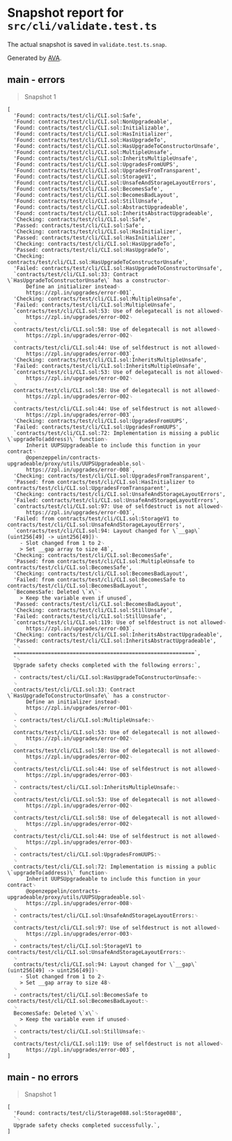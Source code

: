 # Snapshot report for `src/cli/validate.test.ts`

The actual snapshot is saved in `validate.test.ts.snap`.

Generated by [AVA](https://avajs.dev).

## main - errors

> Snapshot 1

    [
      'Found: contracts/test/cli/CLI.sol:Safe',
      'Found: contracts/test/cli/CLI.sol:NonUpgradeable',
      'Found: contracts/test/cli/CLI.sol:Initializable',
      'Found: contracts/test/cli/CLI.sol:HasInitializer',
      'Found: contracts/test/cli/CLI.sol:HasUpgradeTo',
      'Found: contracts/test/cli/CLI.sol:HasUpgradeToConstructorUnsafe',
      'Found: contracts/test/cli/CLI.sol:MultipleUnsafe',
      'Found: contracts/test/cli/CLI.sol:InheritsMultipleUnsafe',
      'Found: contracts/test/cli/CLI.sol:UpgradesFromUUPS',
      'Found: contracts/test/cli/CLI.sol:UpgradesFromTransparent',
      'Found: contracts/test/cli/CLI.sol:StorageV1',
      'Found: contracts/test/cli/CLI.sol:UnsafeAndStorageLayoutErrors',
      'Found: contracts/test/cli/CLI.sol:BecomesSafe',
      'Found: contracts/test/cli/CLI.sol:BecomesBadLayout',
      'Found: contracts/test/cli/CLI.sol:StillUnsafe',
      'Found: contracts/test/cli/CLI.sol:AbstractUpgradeable',
      'Found: contracts/test/cli/CLI.sol:InheritsAbstractUpgradeable',
      'Checking: contracts/test/cli/CLI.sol:Safe',
      'Passed: contracts/test/cli/CLI.sol:Safe',
      'Checking: contracts/test/cli/CLI.sol:HasInitializer',
      'Passed: contracts/test/cli/CLI.sol:HasInitializer',
      'Checking: contracts/test/cli/CLI.sol:HasUpgradeTo',
      'Passed: contracts/test/cli/CLI.sol:HasUpgradeTo',
      'Checking: contracts/test/cli/CLI.sol:HasUpgradeToConstructorUnsafe',
      'Failed: contracts/test/cli/CLI.sol:HasUpgradeToConstructorUnsafe',
      `contracts/test/cli/CLI.sol:33: Contract \`HasUpgradeToConstructorUnsafe\` has a constructor␊
          Define an initializer instead␊
          https://zpl.in/upgrades/error-001`,
      'Checking: contracts/test/cli/CLI.sol:MultipleUnsafe',
      'Failed: contracts/test/cli/CLI.sol:MultipleUnsafe',
      `contracts/test/cli/CLI.sol:53: Use of delegatecall is not allowed␊
          https://zpl.in/upgrades/error-002␊
      ␊
      contracts/test/cli/CLI.sol:58: Use of delegatecall is not allowed␊
          https://zpl.in/upgrades/error-002␊
      ␊
      contracts/test/cli/CLI.sol:44: Use of selfdestruct is not allowed␊
          https://zpl.in/upgrades/error-003`,
      'Checking: contracts/test/cli/CLI.sol:InheritsMultipleUnsafe',
      'Failed: contracts/test/cli/CLI.sol:InheritsMultipleUnsafe',
      `contracts/test/cli/CLI.sol:53: Use of delegatecall is not allowed␊
          https://zpl.in/upgrades/error-002␊
      ␊
      contracts/test/cli/CLI.sol:58: Use of delegatecall is not allowed␊
          https://zpl.in/upgrades/error-002␊
      ␊
      contracts/test/cli/CLI.sol:44: Use of selfdestruct is not allowed␊
          https://zpl.in/upgrades/error-003`,
      'Checking: contracts/test/cli/CLI.sol:UpgradesFromUUPS',
      'Failed: contracts/test/cli/CLI.sol:UpgradesFromUUPS',
      `contracts/test/cli/CLI.sol:72: Implementation is missing a public \`upgradeTo(address)\` function␊
          Inherit UUPSUpgradeable to include this function in your contract␊
          @openzeppelin/contracts-upgradeable/proxy/utils/UUPSUpgradeable.sol␊
          https://zpl.in/upgrades/error-008`,
      'Checking: contracts/test/cli/CLI.sol:UpgradesFromTransparent',
      'Passed: from contracts/test/cli/CLI.sol:HasInitializer to contracts/test/cli/CLI.sol:UpgradesFromTransparent',
      'Checking: contracts/test/cli/CLI.sol:UnsafeAndStorageLayoutErrors',
      'Failed: contracts/test/cli/CLI.sol:UnsafeAndStorageLayoutErrors',
      `contracts/test/cli/CLI.sol:97: Use of selfdestruct is not allowed␊
          https://zpl.in/upgrades/error-003`,
      'Failed: from contracts/test/cli/CLI.sol:StorageV1 to contracts/test/cli/CLI.sol:UnsafeAndStorageLayoutErrors',
      `contracts/test/cli/CLI.sol:94: Layout changed for \`__gap\` (uint256[49] -> uint256[49])␊
        - Slot changed from 1 to 2␊
        > Set __gap array to size 48`,
      'Checking: contracts/test/cli/CLI.sol:BecomesSafe',
      'Passed: from contracts/test/cli/CLI.sol:MultipleUnsafe to contracts/test/cli/CLI.sol:BecomesSafe',
      'Checking: contracts/test/cli/CLI.sol:BecomesBadLayout',
      'Failed: from contracts/test/cli/CLI.sol:BecomesSafe to contracts/test/cli/CLI.sol:BecomesBadLayout',
      `BecomesSafe: Deleted \`x\`␊
        > Keep the variable even if unused`,
      'Passed: contracts/test/cli/CLI.sol:BecomesBadLayout',
      'Checking: contracts/test/cli/CLI.sol:StillUnsafe',
      'Failed: contracts/test/cli/CLI.sol:StillUnsafe',
      `contracts/test/cli/CLI.sol:119: Use of selfdestruct is not allowed␊
          https://zpl.in/upgrades/error-003`,
      'Checking: contracts/test/cli/CLI.sol:InheritsAbstractUpgradeable',
      'Passed: contracts/test/cli/CLI.sol:InheritsAbstractUpgradeable',
      `␊
      ==========================================================`,
      `␊
      Upgrade safety checks completed with the following errors:`,
      `␊
      - contracts/test/cli/CLI.sol:HasUpgradeToConstructorUnsafe:␊
      ␊
      contracts/test/cli/CLI.sol:33: Contract \`HasUpgradeToConstructorUnsafe\` has a constructor␊
          Define an initializer instead␊
          https://zpl.in/upgrades/error-001␊
      ␊
      - contracts/test/cli/CLI.sol:MultipleUnsafe:␊
      ␊
      contracts/test/cli/CLI.sol:53: Use of delegatecall is not allowed␊
          https://zpl.in/upgrades/error-002␊
      ␊
      contracts/test/cli/CLI.sol:58: Use of delegatecall is not allowed␊
          https://zpl.in/upgrades/error-002␊
      ␊
      contracts/test/cli/CLI.sol:44: Use of selfdestruct is not allowed␊
          https://zpl.in/upgrades/error-003␊
      ␊
      - contracts/test/cli/CLI.sol:InheritsMultipleUnsafe:␊
      ␊
      contracts/test/cli/CLI.sol:53: Use of delegatecall is not allowed␊
          https://zpl.in/upgrades/error-002␊
      ␊
      contracts/test/cli/CLI.sol:58: Use of delegatecall is not allowed␊
          https://zpl.in/upgrades/error-002␊
      ␊
      contracts/test/cli/CLI.sol:44: Use of selfdestruct is not allowed␊
          https://zpl.in/upgrades/error-003␊
      ␊
      - contracts/test/cli/CLI.sol:UpgradesFromUUPS:␊
      ␊
      contracts/test/cli/CLI.sol:72: Implementation is missing a public \`upgradeTo(address)\` function␊
          Inherit UUPSUpgradeable to include this function in your contract␊
          @openzeppelin/contracts-upgradeable/proxy/utils/UUPSUpgradeable.sol␊
          https://zpl.in/upgrades/error-008␊
      ␊
      - contracts/test/cli/CLI.sol:UnsafeAndStorageLayoutErrors:␊
      ␊
      contracts/test/cli/CLI.sol:97: Use of selfdestruct is not allowed␊
          https://zpl.in/upgrades/error-003␊
      ␊
      - contracts/test/cli/CLI.sol:StorageV1 to contracts/test/cli/CLI.sol:UnsafeAndStorageLayoutErrors:␊
      ␊
      contracts/test/cli/CLI.sol:94: Layout changed for \`__gap\` (uint256[49] -> uint256[49])␊
        - Slot changed from 1 to 2␊
        > Set __gap array to size 48␊
      ␊
      - contracts/test/cli/CLI.sol:BecomesSafe to contracts/test/cli/CLI.sol:BecomesBadLayout:␊
      ␊
      BecomesSafe: Deleted \`x\`␊
        > Keep the variable even if unused␊
      ␊
      - contracts/test/cli/CLI.sol:StillUnsafe:␊
      ␊
      contracts/test/cli/CLI.sol:119: Use of selfdestruct is not allowed␊
          https://zpl.in/upgrades/error-003`,
    ]

## main - no errors

> Snapshot 1

    [
      'Found: contracts/test/cli/Storage088.sol:Storage088',
      `␊
      Upgrade safety checks completed successfully.`,
    ]
